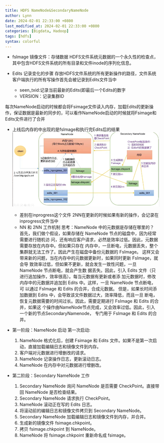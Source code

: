 ```yaml
---
title: HDFS NameNode&SecondaryNameNode
author: Lynn
date: 2024-02-01 22:33:00 +0800
last_modified_at: 2024-02-01 22:33:00 +0800
categories: [Bigdata, Hadoop]
tags: [hdfs]
syntax: colorful
---
```


* fslmage 镜像文件：存储数据
HDFS文件系统元数据的一个永久性的检查点，其中包含HDFS文件系统的所有目录和文件inode的序列化信息。

* Edits 记录变化的步骤
存放HDFS文件系统的所有更新操作的路径，文件系统客户端执行的所有写操作首先会被记录到Edits文件当中
  * seen_txid:记录当前最新的Edits(即最后一个Edits的数字 
  * VERSION：记录集群ID

每次NameNode启动的时候都会将Fsimage文件读入内存，加载Edits的更新操作，保证数据是最新的同步的，可以看作NameNode启动的时候就将Fsimage和Edits文件进行了合并

* 上线后内存的中出现的是fslmage和执行完Edits后的结果
![img.png](/blog_imgs/hadoop/hdfs/img_1.png)
    * 差别在inprogress这个文件 2NN在更新的时候如果有新的操作，会记录在inprogress文件当中 
    * NN 和 2NN 工作机制 思考：NameNode 中的元数据是存储在哪里的？ 首先，我们做个假设，如果存储在 NameNode 节点的磁盘中，因为经常需要进行随机访 问，还有响应客户请求，必然是效率过低。因此，元数据需要存放在内存中。但如果只存在 内存中，一旦断电，元数据丢失，整个集群就无法工作了。因此产生在磁盘中备份元数据的 FsImage。 这样又会带来新的问题，当在内存中的元数据更新时，如果同时更新 FsImage，就会导 致效率过低，但如果不更新，就会发生一致性问题，一旦 NameNode 节点断电，就会产生数 据丢失。因此，引入 Edits 文件（只进行追加操作，效率很高）。每当元数据有更新或者添 加元数据时，修改内存中的元数据并追加到 Edits 中。这样，一旦 NameNode 节点断电，可 以通过 FsImage 和 Edits 的合并，合成元数据。 但是，如果长时间添加数据到 Edits 中，会导致该文件数据过大，效率降低，而且一旦 断电，恢复元数据需要的时间过长。因此，需要定期进行 FsImage 和 Edits 的合并，如果这 个操作由NameNode节点完成，又会效率过低。因此，引入一个新的节点SecondaryNamenode， 专门用于 FsImage 和 Edits 的合并。 

* 第一阶段：NameNode 启动 
第一次启动:
  1. NameNode 格式化后，创建 Fsimage 和 Edits 文件。如果不是第一次启动，直接加载编辑日志和镜像文件到内存。 
  2. 客户端对元数据进行增删改的请求。 
  3. NameNode 记录操作日志，更新滚动日志。 
  4. NameNode 在内存中对元数据进行增删改。
* 第二阶段：Secondary NameNode 工作 
  1. Secondary NameNode 询问 NameNode 是否需要 CheckPoint。直接带回 NameNode 是否检查结果。
  2. Secondary NameNode 请求执行 CheckPoint。
  3. NameNode 滚动正在写的 Edits 日志。
  4. 将滚动前的编辑日志和镜像文件拷贝到 Secondary NameNode。
  5. Secondary NameNode 加载编辑日志和镜像文件到内存，并合并。 
  6. 生成新的镜像文件 fsimage.chkpoint。 
  7. 拷贝 fsimage.chkpoint 到 NameNode。 
  8. NameNode 将 fsimage.chkpoint 重新命名成 fsimage。

